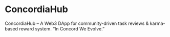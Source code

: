 # ConcordiaHub
ConcordiaHub – A Web3 DApp for community-driven task reviews & karma-based reward system. “In Concord We Evolve.”
